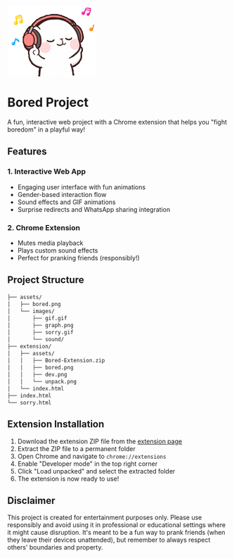 ![Bored Project GIF](assets/images/gif.gif)

# Bored Project

A fun, interactive web project with a Chrome extension that helps you "fight boredom" in a playful way!

## Features

### 1. Interactive Web App
- Engaging user interface with fun animations
- Gender-based interaction flow
- Sound effects and GIF animations
- Surprise redirects and WhatsApp sharing integration

### 2. Chrome Extension
- Mutes media playback
- Plays custom sound effects
- Perfect for pranking friends (responsibly!)

## Project Structure
```
├── assets/
│   ├── bored.png
│   └── images/
│       ├── gif.gif
│       ├── graph.png
│       ├── sorry.gif
│       └── sound/
├── extension/
│   ├── assets/
│   │   ├── Bored-Extension.zip
│   │   ├── bored.png
│   │   ├── dev.png
│   │   └── unpack.png
│   └── index.html
├── index.html
└── sorry.html
```

## Extension Installation

1. Download the extension ZIP file from the [extension page](https://bored.iad1tya.cyou/extension)
2. Extract the ZIP file to a permanent folder
3. Open Chrome and navigate to `chrome://extensions`
4. Enable "Developer mode" in the top right corner
5. Click "Load unpacked" and select the extracted folder
6. The extension is now ready to use!

## Disclaimer

This project is created for entertainment purposes only. Please use responsibly and avoid using it in professional or educational settings where it might cause disruption. It's meant to be a fun way to prank friends (when they leave their devices unattended), but remember to always respect others' boundaries and property.
